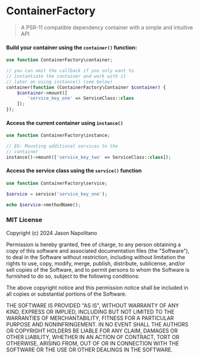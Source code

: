 # ContainerFactory
> A PSR-11 compatible dependency container with a simple and intuitive API

#### Build your container using the `container()` function:
```php
use function ContainerFactory\container;

// you can omit the callback if you only want to
// instantiate the container and work with it
// later on using instance() (see below)
container(function (ContainerFactory\Container $container) {
    $container->mount([
        'service_key_one' => ServiceClass::class
    ]);
});
```

#### Access the current container using `instance()`
```php
use function ContainerFactory\instance;

// EG: Mounting additional services to the
// container
instance()->mount(['service_key_two' => ServiceClass::class]);
```

#### Access the service class using the `service()` function
```php
use function ContainerFactory\service;

$service = service('service_key_one');

echo $service->methodName();
```
### MIT License

Copyright (c) 2024 Jason Napolitano

Permission is hereby granted, free of charge, to any person obtaining a copy
of this software and associated documentation files (the "Software"), to deal
in the Software without restriction, including without limitation the rights
to use, copy, modify, merge, publish, distribute, sublicense, and/or sell
copies of the Software, and to permit persons to whom the Software is
furnished to do so, subject to the following conditions:

The above copyright notice and this permission notice shall be included in all
copies or substantial portions of the Software.

THE SOFTWARE IS PROVIDED "AS IS", WITHOUT WARRANTY OF ANY KIND, EXPRESS OR
IMPLIED, INCLUDING BUT NOT LIMITED TO THE WARRANTIES OF MERCHANTABILITY,
FITNESS FOR A PARTICULAR PURPOSE AND NONINFRINGEMENT. IN NO EVENT SHALL THE
AUTHORS OR COPYRIGHT HOLDERS BE LIABLE FOR ANY CLAIM, DAMAGES OR OTHER
LIABILITY, WHETHER IN AN ACTION OF CONTRACT, TORT OR OTHERWISE, ARISING FROM,
OUT OF OR IN CONNECTION WITH THE SOFTWARE OR THE USE OR OTHER DEALINGS IN THE
SOFTWARE.

